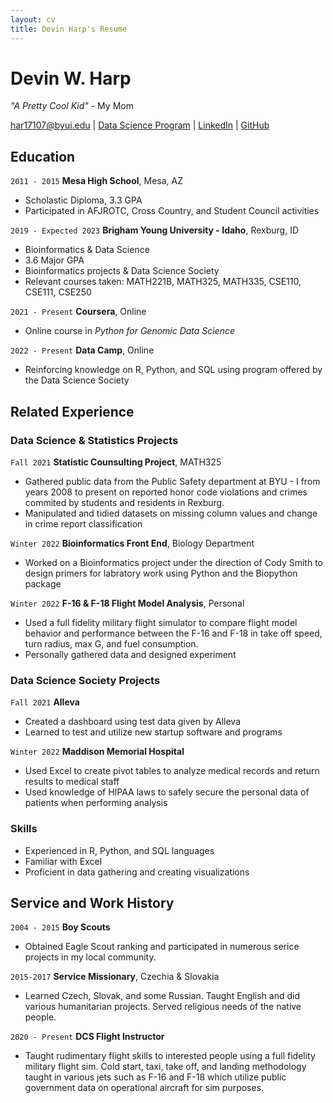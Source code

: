 ```yaml
---
layout: cv
title: Devin Harp's Resume
---
```

# Devin W. Harp
*"A Pretty Cool Kid"* - My Mom

<div id="webaddress">
 <a href="har17107@byui.edu">har17107@byui.edu</a>
| <a href="https://byuidatascience.github.io/development.html">Data Science Program</a>
| <a href="https://www.linkedin.com/groups/13537407/">LinkedIn</a>
| <a href="https://github.com/Devin7Eleven">GitHub</a>
</div>

<!-- https://www.monique.tech/the-art-of-markdown -->

## Education

`2011 - 2015`
__Mesa High School__, Mesa, AZ

- Scholastic Diploma, 3.3 GPA
- Participated in AFJROTC, Cross Country, and Student Council activities

`2019 - Expected 2023`
__Brigham Young University - Idaho__, Rexburg, ID

- Bioinformatics & Data Science
- 3.6 Major GPA
- Bioinformatics projects & Data Science Society
- Relevant courses taken: MATH221B, MATH325, MATH335, CSE110, CSE111, CSE250

`2021 - Present`
__Coursera__, Online

- Online course in *Python for Genomic Data Science*

`2022 - Present`
__Data Camp__, Online

- Reinforcing knowledge on R, Python, and SQL using program offered by the Data Science Society

## Related Experience

### Data Science & Statistics Projects

`Fall 2021`
__Statistic Counsulting Project__, MATH325

- Gathered public data from the Public Safety department at BYU - I from years 2008 to present on reported honor code violations and crimes commited by students and residents in Rexburg.
- Manipulated and tidied datasets on missing column values and change in crime report classification

`Winter 2022`
__Bioinformatics Front End__, Biology Department

- Worked on a Bioinformatics project under the direction of Cody Smith to design primers for labratory work using Python and the Biopython package

`Winter 2022`
__F-16 & F-18 Flight Model Analysis__, Personal

- Used a full fidelity military flight simulator to compare flight model behavior and performance between the F-16 and F-18 in take off speed, turn radius, max G, and fuel consumption.
- Personally gathered data and designed experiment

### Data Science Society Projects

`Fall 2021`
__Alleva__

- Created a dashboard using test data given by Alleva
- Learned to test and utilize new startup software and programs

`Winter 2022`
__Maddison Memorial Hospital__

- Used Excel to create pivot tables to analyze medical records and return results to medical staff
- Used knowledge of HIPAA laws to safely secure the personal data of patients when performing analysis

### Skills

- Experienced in R, Python, and SQL languages
- Familiar with Excel
- Proficient in data gathering and creating visualizations

## Service and Work History

`2004 - 2015`
__Boy Scouts__

- Obtained Eagle Scout ranking and participated in numerous serice projects in my local community.

`2015-2017`
__Service Missionary__, Czechia & Slovakia

- Learned Czech, Slovak, and some Russian. Taught English and did various humanitarian projects. Served religious needs of the native people.

`2020 - Present`
__DCS Flight Instructor__

- Taught rudimentary flight skills to interested people using a full fidelity military flight sim. Cold start, taxi, take off, and landing methodology taught in various jets such as F-16 and F-18 which utilize public government data on operational aircraft for sim purposes.

<!-- ### Footer

Last updated: May 2013 -->


